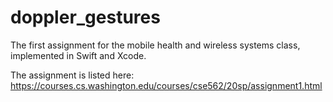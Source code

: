 # doppler_gestures
The first assignment for the mobile health and wireless systems class, implemented in Swift and Xcode.

The assignment is listed here: https://courses.cs.washington.edu/courses/cse562/20sp/assignment1.html
